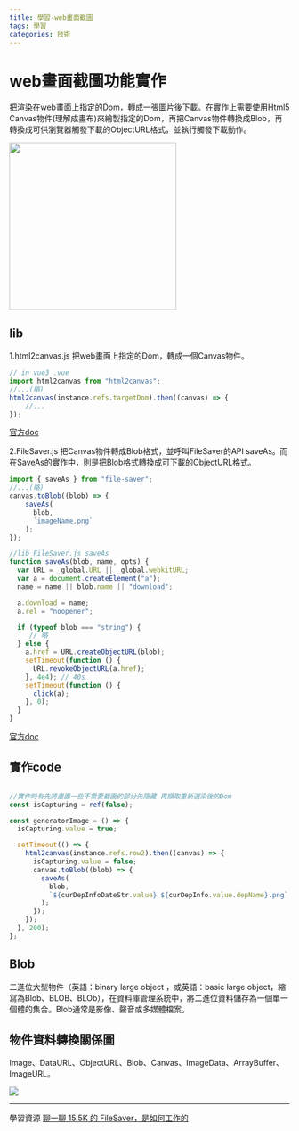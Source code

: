 ```yaml
---
title: 學習-web畫面截圖
tags: 學習
categories: 技術 
--- 
```

# web畫面截圖功能實作
把渲染在web畫面上指定的Dom，轉成一張圖片後下載。在實作上需要使用Html5 Canvas物件(理解成畫布)來繪製指定的Dom，再把Canvas物件轉換成Blob，再轉換成可供瀏覽器觸發下載的ObjectURL格式，並執行觸發下載動作。


<img src='https://i.imgur.com/kp0HP5v.png' width='300'/>


## lib
1.html2canvas.js
把web畫面上指定的Dom，轉成一個Canvas物件。

```javascript
// in vue3 .vue
import html2canvas from "html2canvas";
//...(略)
html2canvas(instance.refs.targetDom).then((canvas) => {
    //...
});

```
[官方doc](https://www.npmjs.com/package/html2canvas)

2.FileSaver.js
把Canvas物件轉成Blob格式，並呼叫FileSaver的API saveAs。而在SaveAs的實作中，則是把Blob格式轉換成可下載的ObjectURL格式。
```javascript
import { saveAs } from "file-saver";
//...(略)
canvas.toBlob((blob) => {
    saveAs(
      blob,
      `imageName.png`
    );
});

```

```javascript
//lib FileSaver.js saveAs
function saveAs(blob, name, opts) {
  var URL = _global.URL || _global.webkitURL;
  var a = document.createElement("a");
  name = name || blob.name || "download";

  a.download = name;
  a.rel = "noopener";

  if (typeof blob === "string") {
     // 略
  } else {
    a.href = URL.createObjectURL(blob);
    setTimeout(function () {
      URL.revokeObjectURL(a.href);
    }, 4e4); // 40s
    setTimeout(function () {
      click(a);
    }, 0);
  }
}

```

[官方doc](https://github.com/eligrey/FileSaver.js)

## 實作code
```javascript

//實作時有先將畫面一些不需要截圖的部分先隱藏 再擷取重新選染後的Dom
const isCapturing = ref(false);

const generatorImage = () => {
  isCapturing.value = true; 

  setTimeout(() => {
    html2canvas(instance.refs.row2).then((canvas) => {
      isCapturing.value = false;
      canvas.toBlob((blob) => {
        saveAs(
          blob,
          `${curDepInfoDateStr.value} ${curDepInfo.value.depName}.png`
        );
      });
    });
  }, 200);
};

```

## Blob
二進位大型物件（英語：binary large object ，或英語：basic large object，縮寫為Blob、BLOB、BLOb），在資料庫管理系統中，將二進位資料儲存為一個單一個體的集合。Blob通常是影像、聲音或多媒體檔案。

## 物件資料轉換關係圖
Image、DataURL、ObjectURL、Blob、Canvas、ImageData、ArrayBuffer、ImageURL。


<img src='https://p3-juejin.byteimg.com/tos-cn-i-k3u1fbpfcp/112c6956ee734162bccebae8547ec061~tplv-k3u1fbpfcp-zoom-1.image'/>

---
學習資源
[聊一聊 15.5K 的 FileSaver，是如何工作的](https://www.gushiciku.cn/pl/gmpt/zh-tw)

